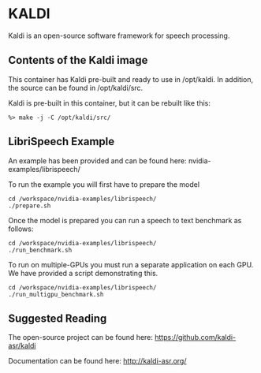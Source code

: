KALDI
============

Kaldi is an open-source software framework for speech processing.  

## Contents of the Kaldi image

This container has Kaldi pre-built and ready to use in /opt/kaldi. In addition,
the source can be found in /opt/kaldi/src.

Kaldi is pre-built in this container, but it can be rebuilt like this:

```
%> make -j -C /opt/kaldi/src/
```

## LibriSpeech Example

An example has been provided and can be found here:
    nvidia-examples/librispeech/

To run the example you will first have to prepare the model

```
cd /workspace/nvidia-examples/librispeech/
./prepare.sh 
```

Once the model is prepared you can run a speech to text benchmark as follows:

```
cd /workspace/nvidia-examples/librispeech/
./run_benchmark.sh
```

To run on multiple-GPUs you must run a separate application on each GPU.  We have 
provided a script demonstrating this.

```
cd /workspace/nvidia-examples/librispeech/
./run_multigpu_benchmark.sh
```

## Suggested Reading

The open-source project can be found here: https://github.com/kaldi-asr/kaldi

Documentation can be found here:  http://kaldi-asr.org/



